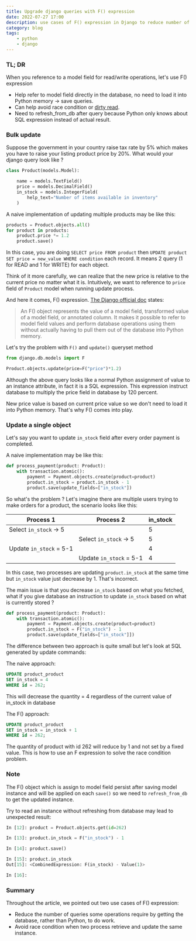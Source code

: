 ```yaml
---
title: Upgrade django queries with F() expression
date: 2022-07-27 17:00
description: use cases of F() expression in Django to reduce number of queries and avoid race condition.
category: blog
tags:
    - python
    - django
---
```


### TL; DR
When you reference to a model field for read/write operations, let's use F() expression

- Help refer to model field directly in the database, no need to load it into Python memory -> save queries.
- Can help avoid race condition or [dirty read](https://ebrary.net/64771/computer_science/dirty_writes).
- Need to refresh_from_db after query because Python only knows about SQL expression instead of actual result.

### Bulk update

Suppose the government in your country raise tax rate by 5% which makes you have to raise your listing product price by 20%. What would your django query look like ?

```python
class Product(models.Model):

    name = models.TextField()
    price = models.DecimalField()
    in_stock = models.IntegerField(
        help_text="Number of items available in inventory"
    )
```

A naive implementation of updating multiple products may be like this:

```python
products = Product.objects.all()
for product in products:
    product.price *= 1.2
    product.save()
```

In this case, you are doing `SELECT price FROM product` then `UPDATE product SET price = new_value WHERE condition` each record. It means 2 query (1 for READ and 1 for WRITE) for each object.

Think of it more carefully, we can realize that the new price is relative to the current price no matter what it is. Intuitively, we want to reference to `price` field of `Product` model when running update process.

And here it comes, F() expression. [The Django official doc](https://docs.djangoproject.com/en/4.1/ref/models/expressions/#f-expressions) states:
> An F() object represents the value of a model field, transformed value of a model field, or annotated column. 
> It makes it possible to refer to model field values and perform database operations using them without actually having to pull them out of the database into Python memory.

Let's try the problem with `F()` and `update()` queryset method

```python
from django.db.models import F

Product.objects.update(price=F("price")*1.2)
```
Although the above query looks like a normal Python assignment of value to an instance attribute, in fact it is a SQL expression. This expression instruct database to multiply the price field in database by 120 percent.

New price value is based on current price value so we don't need to load it into Python memory. That's why F() comes into play.

### Update a single object
Let's say you want to update `in_stock` field after every order payment is completed.

A naive implementation may be like this:

```python
def process_payment(product: Product):
    with transaction.atomic():
        payment = Payment.objects.create(product=product)
        product.in_stock = product.in_stock - 1
        product.save(update_fields=["in_stock"])
```

So what's the problem ?
Let's imagine there are multiple users trying to make orders for a product, the scenario looks like this:

| Process 1               | Process 2                |  in_stock    |
| -----------             | -----------              | -----------
| Select `in_stock` -> 5  |                          |  5
|                         | Select `in_stock` -> 5   |  5
| Update `in_stock` = 5-1|                          |  4
|                         | Update `in_stock` = 5-1 |  4

In this case, two processes are updating `product.in_stock` at the same time but `in_stock` value just decrease by 1. That's incorrect.

The main issue is that you decrease `in_stock` based on what you fetched, what if you give database an instruction to update `in_stock` based on what is currently stored ?

```python
def process_payment(product: Product):
    with transaction.atomic():
        payment = Payment.objects.create(product=product)
        product.in_stock = F("in_stock") - 1
        product.save(update_fields=["in_stock"]])
```

The difference between two approach is quite small but let's look at SQL generated by update commands:

The naive approach:

```sql
UPDATE product_product
SET in_stock = 4
WHERE id = 262;
```
This will decrease the quantity = 4 regardless of the current value of in_stock in database

The F() approach:

```sql
UPDATE product_product
SET in_stock = in_stock + 1
WHERE id = 262;
```
The quantity of product with id 262 will reduce by 1 and not set by a fixed value. This is how to use an F expression to solve the race condition problem.

### Note
The F() object which is assign to model field persist after saving model instance and will be applied on each `save()` so we need to `refresh_from_db` to get the updated instance. 

Try to read an instance without refreshing from database may lead to unexpected result:

```python
In [12]: product = Product.objects.get(id=262)

In [13]: product.in_stock = F("in_stock") - 1

In [14]: product.save()

In [15]: product.in_stock
Out[15]: <CombinedExpression: F(in_stock) - Value(1)>

In [16]: 
```

### Summary
Throughout the article, we pointed out two use cases of F() expression:

- Reduce the number of queries some operations require by getting the database, rather than Python, to do work.
- Avoid race condition when two process retrieve and update the same instance.
